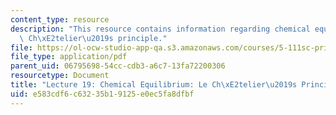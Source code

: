 ```yaml
---
content_type: resource
description: "This resource contains information regarding chemical equilibrium: Le\
  \ Ch\xE2telier\u2019s principle."
file: https://ol-ocw-studio-app-qa.s3.amazonaws.com/courses/5-111sc-principles-of-chemical-science-fall-2014/e583cdf6c63235b19125e0ec5fa8dfbf_MIT5_111F14_Lec19.pdf
file_type: application/pdf
parent_uid: 06795698-54cc-cdb3-a6c7-13fa72200306
resourcetype: Document
title: "Lecture 19: Chemical Equilibrium: Le Ch\xE2telier\u2019s Principle"
uid: e583cdf6-c632-35b1-9125-e0ec5fa8dfbf
---
```

